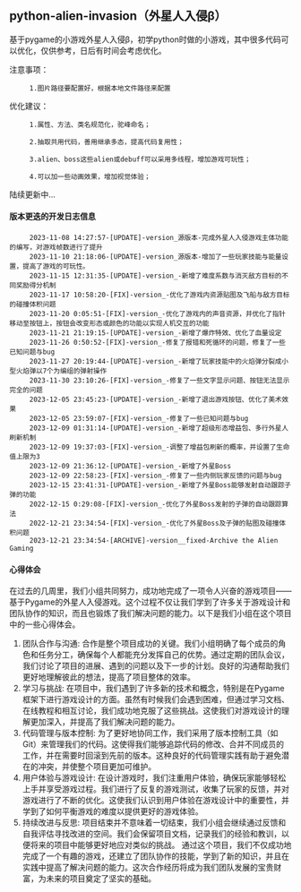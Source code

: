 ## python-alien-invasion（外星人入侵β）
基于pygame的小游戏外星人入侵β，初学python时做的小游戏，其中很多代码可以优化，仅供参考，日后有时间会考虑优化。

注意事项：

         1.图片路径要配置好，根据本地文件路径来配置

优化建议：

         1.属性、方法、类名规范化，驼峰命名；

         2.抽取共用代码，善用继承多态，提高代码复用性；
         
         3.alien、boss这些alien或debuff可以采用多线程，增加游戏可玩性；
         
         4.可以加一些动画效果，增加视觉体验；

陆续更新中...
#### 版本更迭的开发日志信息
         2023-11-08 14:27:57-[UPDATE]-version_源版本-完成外星人入侵游戏主体功能的编写，对游戏帧数进行了提升
         2023-11-10 21:18:06-[UPDATE]-version_源版本-增加了一些玩家技能与能量设置，提高了游戏的可玩性。
         2023-11-15 12:31:35-[UPDATE]-version_-新增了难度系数与消灭敌方目标的不同奖励得分机制
         2023-11-17 10:58:20-[FIX]-version_-优化了游戏内资源贴图及飞船与敌方目标的碰撞体积问题
         2023-11-20 0:05:51-[FIX]-version_-优化了游戏内的声音资源，并优化了指针移动至按钮上，按钮会改变形态或颜色的功能以实现人机交互的功能
         2023-11-21 21:19:15-[UPDATE]-version_-新增了爆炸特效、优化了血量设定
         2023-11-26 0:50:52-[FIX]-version_-修复了报错和死循环的问题，修复了一些已知问题与bug
         2023-11-27 20:19:44-[UPDATE]-version_-新增了玩家技能中的火焰弹分裂成小型火焰弹以7个为编组的弹射操作
         2023-11-30 23:10:26-[FIX]-version_-修复了一些文字显示问题、按钮无法显示完全的问题
         2023-12-05 23:45:23-[UPDATE]-version_-新增了退出游戏按钮、优化了美术效果
         2023-12-05 23:59:07-[FIX]-version_-修复了一些已知问题与bug
         2023-12-09 01:31:14-[UPDATE]-version_-新增了超级形态增益包、多行外星人刷新机制
         2023-12-09 19:37:03-[FIX]-version_-调整了增益包刷新的概率，并设置了生命值上限为3
         2023-12-09 21:36:12-[UPDATE]-version_-新增了外星Boss
         2023-12-09 22:58:23-[FIX]-version_-修复了一些内侧玩家反馈的问题与bug
         2023-12-15 23:41:31-[UPDATE]-version_-新增了外星Boss能够发射自动跟踪子弹的功能
         2022-12-15 0:29:08-[FIX]-version_-优化了外星Boss发射的子弹的自动跟踪算法
         2022-12-21 23:34:54-[FIX]-version_-优化了外星Boss及子弹的贴图及碰撞体积问题
         2023-12-21 23:34:54-[ARCHIVE]-version__fixed-Archive the Alien Gaming

#### 心得体会
在过去的几周里，我们小组共同努力，成功地完成了一项令人兴奋的游戏项目——基于Pygame的外星人入侵游戏。这个过程不仅让我们学到了许多关于游戏设计和团队协作的知识，而且也锻炼了我们解决问题的能力。以下是我们小组在这个项目中的一些心得体会。
1. 团队合作与沟通:
合作是整个项目成功的关键。我们小组明确了每个成员的角色和任务分工，确保每个人都能充分发挥自己的优势。通过定期的团队会议，我们讨论了项目的进展、遇到的问题以及下一步的计划。良好的沟通帮助我们更好地理解彼此的想法，提高了项目整体的效率。
2. 学习与挑战:
在项目中，我们遇到了许多新的技术和概念，特别是在Pygame框架下进行游戏设计的方面。虽然有时候我们会遇到困难，但通过学习文档、在线教程和相互讨论，我们成功地克服了这些挑战。这使我们对游戏设计的理解更加深入，并提高了我们解决问题的能力。
3. 代码管理与版本控制:
为了更好地协同工作，我们采用了版本控制工具（如Git）来管理我们的代码。这使得我们能够追踪代码的修改、合并不同成员的工作，并在需要时回滚到先前的版本。这种良好的代码管理实践有助于避免潜在的冲突，并使整个项目更加可维护。
4. 用户体验与游戏设计:
在设计游戏时，我们注重用户体验，确保玩家能够轻松上手并享受游戏过程。我们进行了反复的游戏测试，收集了玩家的反馈，并对游戏进行了不断的优化。这使我们认识到用户体验在游戏设计中的重要性，并学到了如何平衡游戏的难度以提供更好的游戏体验。
5. 持续改进与反思:
项目结束并不意味着一切结束，我们小组会继续通过反馈和自我评估寻找改进的空间。我们会保留项目文档，记录我们的经验和教训，以便将来的项目中能够更好地应对类似的挑战。
通过这个项目，我们不仅成功地完成了一个有趣的游戏，还建立了团队协作的技能，学到了新的知识，并且在实践中提高了解决问题的能力。这次合作经历将成为我们团队发展的宝贵财富，为未来的项目奠定了坚实的基础。
